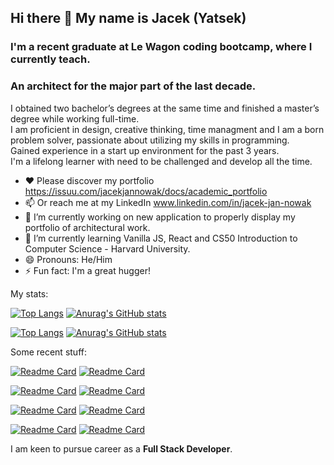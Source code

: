 ## Hi there 👋 My name is Jacek (Yatsek)

### I'm a recent graduate at Le Wagon coding bootcamp, where I currently teach. 
### An architect for the major part of the last decade. 

I obtained two bachelor’s degrees at the same time and finished a master’s degree while working full-time. <br/>
I am proficient in design, creative thinking, time managment and I am a born problem solver, passionate about utilizing my skills in programming. <br/>
Gained experience in a start up environment for the past 3 years. <br/>
I'm a lifelong learner with need to be challenged and develop all the time. <br/>

- ❤️ Please discover my portfolio https://issuu.com/jacekjannowak/docs/academic_portfolio
- 📫 Or reach me at my LinkedIn www.linkedin.com/in/jacek-jan-nowak
- 🔭 I’m currently working on new application to properly display my portfolio of architectural work.
- 🌱 I’m currently learning Vanilla JS, React and CS50 Introduction to Computer Science - Harvard University.
- 😄 Pronouns: He/Him
- ⚡ Fun fact: I'm a great hugger!  


My stats:

[![Top Langs](https://github-readme-stats.vercel.app/api/top-langs/?username=Jacek-Jan-Nowak&bg_color=161b22&border_color=30363d&text_color=8b949e&title_color=ffffff&icon_color=3fb938&hide=haml,scss,css,makefile)](https://github.com/anuraghazra/github-readme-stats#gh-dark-mode-only)
[![Anurag's GitHub stats](https://github-readme-stats.vercel.app/api?username=Jacek-Jan-Nowak&count_private=true&show_icons=true&bg_color=161b22&border_color=30363d&text_color=8b949e&title_color=ffffff&icon_color=38a6ff&line_height=40)](https://github.com/anuraghazra/github-readme-stats#gh-dark-mode-only)

[![Top Langs](https://github-readme-stats.vercel.app/api/top-langs/?username=Jacek-Jan-Nowak&bg_color=f6f8fa&border_color=d0d7de&text_color=8b949e&title_color=000000&icon_color=3fb938&hide=haml,scss,css,makefile)](https://github.com/anuraghazra/github-readme-stats#gh-light-mode-only)
[![Anurag's GitHub stats](https://github-readme-stats.vercel.app/api?username=Jacek-Jan-Nowak&count_private=true&show_icons=true&bg_color=f6f8fa&border_color=d0d7de&text_color=57606a&title_color=000000&icon_color=0969da&line_height=40)](https://github.com/anuraghazra/github-readme-stats#gh-light-mode-only)

Some recent stuff:

[![Readme Card](https://github-readme-stats.vercel.app/api/pin/?username=Jacek-Jan-Nowak&repo=GARDNR&bg_color=0d1117&border_color=30363d&text_color=8b949e&icon_color=8b949e)](https://github.com/Jacek-Jan-Nowak/GARDNR#gh-dark-mode-only)
[![Readme Card](https://github-readme-stats.vercel.app/api/pin/?username=Jacek-Jan-Nowak&repo=OneTwoThree&bg_color=0d1117&border_color=30363d&text_color=8b949e&icon_color=8b949e)](https://github.com/Jacek-Jan-Nowak/OneTwoThree#gh-dark-mode-only)

[![Readme Card](https://github-readme-stats.vercel.app/api/pin/?username=Jacek-Jan-Nowak&repo=JavaScript30&bg_color=0d1117&border_color=30363d&text_color=8b949e&icon_color=8b949e)](https://github.com/Jacek-Jan-Nowak/JavaScript30#gh-dark-mode-only)
[![Readme Card](https://github-readme-stats.vercel.app/api/pin/?username=Jacek-Jan-Nowak&repo=CS50_2021&bg_color=0d1117&border_color=30363d&text_color=8b949e&icon_color=8b949e)](https://github.com/Jacek-Jan-Nowak/CS50_2021#gh-dark-mode-only)

[![Readme Card](https://github-readme-stats.vercel.app/api/pin/?username=Jacek-Jan-Nowak&repo=GARDNR&bg_color=ffffff&border_color=d0d7ded&text_color=57606a&icon_color=57606a)](https://github.com/Jacek-Jan-Nowak/GARDNR#gh-light-mode-only)
[![Readme Card](https://github-readme-stats.vercel.app/api/pin/?username=Jacek-Jan-Nowak&repo=OneTwoThree&bg_color=ffffff&border_color=d0d7ded&text_color=57606a&icon_color=57606a)](https://github.com/Jacek-Jan-Nowak/OneTwoThree#gh-light-mode-only)

[![Readme Card](https://github-readme-stats.vercel.app/api/pin/?username=Jacek-Jan-Nowak&repo=JavaScript30&bg_color=ffffff&border_color=d0d7de&text_color=57606a&icon_color=57606a)](https://github.com/Jacek-Jan-Nowak/JavaScript30#gh-light-mode-only)
[![Readme Card](https://github-readme-stats.vercel.app/api/pin/?username=Jacek-Jan-Nowak&repo=CS50_2021&bg_color=ffffff&border_color=d0d7de&text_color=57606a&icon_color=57606a)](https://github.com/Jacek-Jan-Nowak/CS50_2021#gh-light-mode-only)

I am keen to pursue career as a **Full Stack Developer**.

<!--
**Jacek-Jan-Nowak/Jacek-Jan-Nowak** is a ✨ _special_ ✨ repository because its `README.md` (this file) appears on your GitHub profile.

Here are some ideas to get you started:

- 🔭 I’m currently working on ...
- 🌱 I’m currently learning ...
- 👯 I’m looking to collaborate on ...
- 🤔 I’m looking for help with ...
- 💬 Ask me about ...
- 📫 How to reach me: ...
- 😄 Pronouns: ...
- ⚡ Fun fact: ...
-->
